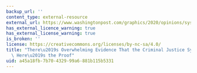 ```yaml
---
backup_url: ''
content_type: external-resource
external_url: https://www.washingtonpost.com/graphics/2020/opinions/systemic-racism-police-evidence-criminal-justice-system/
has_external_licence_warning: true
has_external_license_warning: true
is_broken: ''
license: https://creativecommons.org/licenses/by-nc-sa/4.0/
title: "There\u2019s Overwhelming Evidence That the Criminal Justice System is Racist.\
  \ Here\u2019s the Proof"
uid: a45a18fb-7b70-4329-99a6-881b115b5331
---
```

